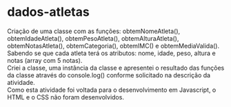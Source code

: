 # dados-atletas
Criação de uma classe com as funções: obtemNomeAtleta(), obtemIdadeAtleta(), obtemPesoAtleta(), obtemAlturaAtleta(), obtemNotasAtleta(), obtemCategoria(), obtemIMC() e obtemMediaValida().<br/>
Sabendo se que cada atleta terá os atributos: nome, idade, peso, altura e notas (array com 5 notas).<br/>
Criei a classe, uma instância da classe e apresentei o resultado das funções da classe através do console.log() conforme solicitado na descrição da atividade.<br/>
Como esta atividade foi voltada para o desenvolvimento em Javascript, o HTML e o CSS não foram desenvolvidos.<br/>

